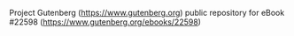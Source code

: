 Project Gutenberg (https://www.gutenberg.org) public repository for eBook #22598 (https://www.gutenberg.org/ebooks/22598)
